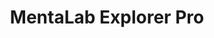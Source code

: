 ---
title: MentaLab Explorer Pro
description: Instructions on how to install LabBench
weight: 20
---